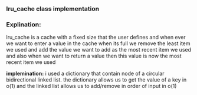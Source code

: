 ### lru_cache class implementation

### Explination:
lru_cache is a cache with a fixed size that the user defines and when ever we want to enter a value in the cache when its full we remove the least item we used and add the value we want to add as the most recent item we used and also when we want to return a value then this value is now the most recent item we used

**implemination:**
i used a dictionary that contain node of a circular bidirectional linked list. the dictionary allows us to get the value of a key in o(1) and the linked list allows us to add/remove in order of input in o(1) 

